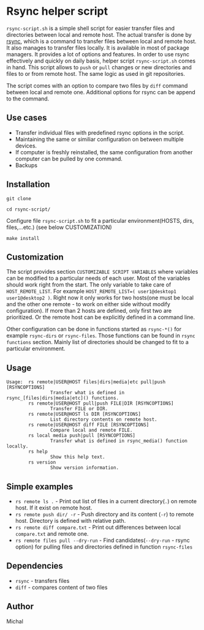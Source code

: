 # Rsync helper script

`rsync-script.sh` is a simple shell script for easier transfer files and directories between local and remote host.
The actual transfer is done by [rsync](https://github.com/WayneD/rsync), which is a command to transfer files between local and remote host. It also manages to transfer files locally.
It is available in most of package managers.
It provides a lot of options and features.
In order to use rsync effectively and quickly on daily basis, helper script `rsync-script.sh` comes in hand. 
This script allows to `push` or `pull` changes or new directories and files to or from remote host.
The same logic as used in git repositories.

The script comes with an option to compare two files by `diff` command between local and remote one.
Additional options for rsync can be append to the command. 

## Use cases

 - Transfer individual files with predefined rsync options in the script.
 - Maintaining the same or similiar configuration on between multiple devices.
 - If computer is freshly reinstalled, the same configuration from another computer can be pulled by one command.
 - Backups

## Installation

```
git clone 

cd rsync-script/
```

Configure file `rsync-script.sh` to fit a particular environment(HOSTS, dirs, files,...etc.) (see below CUSTOMIZATION)

```
make install

```

## Customization 

The script provides section `CUSTOMIZABLE SCRIPT VARIABLES` where variables can be modified to a particular needs of each user.
Most of the variables should work right from the start.
The only variable to take care of `HOST_REMOTE_LIST`.
For example `HOST_REMOTE_LIST=( user1@desktop1 user1@desktop2 )`.
Right now it only works for two hosts(one must be local and the other one remote - to work on either side without modify configuration).
If more than 2 hosts are defined, only first two are prioritized.
Or the remote host can be explicitly defined in a command line.

Other configuration can be done in functions started as `rsync-*()` for example `rsync-dirs` or `rsync-files`.
Those functions can be found in `rsync functions` section.
Mainly list of directories should be changed to fit to a particular environment. 

## Usage

```
Usage:  rs remote|USER@HOST files|dirs|media|etc pull|push [RSYNCOPTIONS]
                Transfer what is defined in rsync_[files|dirs|media|etc]() functions.
        rs remote|USER@HOST pull|push FILE|DIR [RSYNCOPTIONS]
                Transfer FILE or DIR.
        rs remote|USER@HOST ls DIR [RSYNCOPTIONS]
                List directory contents on remote host.
        rs remote|USER@HOST diff FILE [RSYNCOPTIONS]
                Compare local and remote FILE.
        rs local media push|pull [RSYNCOPTIONS]
                Transfer what is defined in rsync_media() function locally.
        rs help
                Show this help text.
        rs version
                Show version information.

```

## Simple examples

 - `rs remote ls .` - Print out list of files in a current directory(`.`) on remote host. If it exist on remote host.
 - `rs remote push dir/ -r` - Push directory and its content (`-r`) to remote host. Directory is defined with relative path.
 - `rs remote diff compare.txt` - Print out differences between local `compare.txt` and remote one.
 - `rs remote files pull --dry-run` - Find candidates(`--dry-run` - rsync option) for pulling files and directories defined in function `rsync-files`

## Dependencies

 - `rsync` - transfers files
 - `diff` - compares content of two files

## Author

Michal
